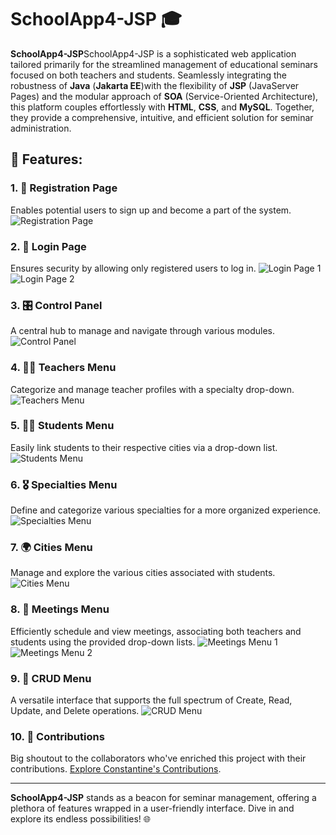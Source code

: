 # SchoolApp4-JSP 🎓

**SchoolApp4-JSP**SchoolApp4-JSP is a sophisticated web application tailored primarily for the streamlined management of educational seminars focused on both teachers and students. Seamlessly integrating the robustness of **Java** (**Jakarta EE**)with the flexibility of **JSP** (JavaServer Pages) and the modular approach of **SOA** (Service-Oriented Architecture), this platform couples effortlessly with **HTML**, **CSS**, and **MySQL**. Together, they provide a comprehensive, intuitive, and efficient solution for seminar administration.
## 🚀 Features:

### 1. 📝 Registration Page
Enables potential users to sign up and become a part of the system.
![Registration Page](https://github.com/billmazio/schoolapp4-jsp/assets/116730698/19a60f28-4a04-42d5-bdb0-c9cd18171049.png)

### 2. 🔐 Login Page 
Ensures security by allowing only registered users to log in.
![Login Page 1](https://github.com/billmazio/schoolapp4-jsp/assets/116730698/90967e32-8f4c-429f-92a9-6aa742bb1b74.png)
![Login Page 2](https://github.com/billmazio/schoolapp4-jsp/assets/116730698/fa82a227-be3b-4a0a-93ca-c52eae013765.png)

### 3. 🎛️ Control Panel
A central hub to manage and navigate through various modules.
![Control Panel](https://github.com/billmazio/schoolapp4-jsp/assets/116730698/e85a7696-2ff0-40cb-8390-6668979d5347.png)

### 4. 🧑‍🏫 Teachers Menu
Categorize and manage teacher profiles with a specialty drop-down.
![Teachers Menu](https://github.com/billmazio/schoolapp4-jsp/assets/116730698/01c7add9-f1e6-4b24-a019-8d12a9669d4a.png)

### 5. 🧑‍🎓 Students Menu
Easily link students to their respective cities via a drop-down list.
![Students Menu](https://github.com/billmazio/schoolapp4-jsp/assets/116730698/e2b71a95-4959-478d-a36a-fa1d12324da6.png)

### 6. 🎖️ Specialties Menu
Define and categorize various specialties for a more organized experience.
![Specialties Menu](https://github.com/billmazio/schoolapp4-jsp/assets/116730698/b45d93c8-d0bf-4aa6-954e-6c6b40e21a06.png)

### 7. 🌍 Cities Menu
Manage and explore the various cities associated with students.
![Cities Menu](https://github.com/billmazio/schoolapp4-jsp/assets/116730698/0b2bf7a6-d879-49c1-a11a-f21a4281b73e.png)

### 8. 📅 Meetings Menu
Efficiently schedule and view meetings, associating both teachers and students using the provided drop-down lists.
![Meetings Menu 1](https://github.com/billmazio/schoolapp4-jsp/assets/116730698/68c69da7-bce8-4cd3-b529-a60cade996e7.png)
![Meetings Menu 2](https://github.com/billmazio/schoolapp4-jsp/assets/116730698/ad250c64-8848-49c0-87c2-9d418e5d18a4.png)

### 9. 🔄 CRUD Menu
A versatile interface that supports the full spectrum of Create, Read, Update, and Delete operations.
![CRUD Menu](https://github.com/billmazio/schoolapp4-jsp/assets/116730698/f0c0d839-9331-449f-b84a-90b1573e1a88)

### 10. 🤝 Contributions
Big shoutout to the collaborators who've enriched this project with their contributions. [Explore Constantine's Contributions](https://github.com/ConstantineVac).

---

**SchoolApp4-JSP** stands as a beacon for seminar management, offering a plethora of features wrapped in a user-friendly interface. Dive in and explore its endless possibilities! 🌐
